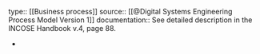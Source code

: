 type:: [[Business process]]
source:: [[@Digital Systems Engineering Process Model Version 1]]
documentation:: See detailed description in the INCOSE Handbook v.4, page 88.

-